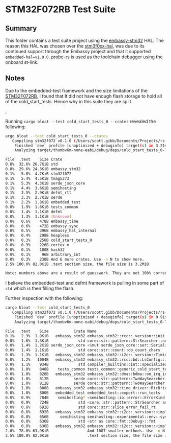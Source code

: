 # STM32F072RB Test Suite
<!-- Markdown links disabled here due to the links working, but the linter reporting that they do not -->
## Summary
<!-- markdown-link-check-disable -->
This folder contains a test suite project using the [embassy-stm32](https://crates.io/crates/embassy-stm32) HAL. The reason this HAL was chosen over the [stm3f0xx-hal](https://crates.io/crates/stm32f0xx-hal)<!-- markdown-link-check-enable -->, was due to its continued support through the Embassy project and that it supported `embedded-hal=v1.0.0`. [probe-rs](https://github.com/probe-rs/probe-rs) is used as the toolchain debugger using the onboard st-link.

## Notes

<!-- markdown-link-check-disable -->
Due to the embedded-test framework and the size limitations of the [STM32F072RB](https://www.st.com/en/evaluation-tools/nucleo-f072rb.html), I found that It did not have enough flash storage to hold all of the cold_start_tests. Hence why in this suite they are split.
<!-- markdown-link-check-enable -->,

Running `cargo bloat --test cold_start_tests_0 --crates` revealed the following:

```bash
argo bloat --test cold_start_tests_0 --crates
   Compiling stm32f072 v0.1.0 (/Users/scott.gibb/Documents/Projects/rs-tmag5273-driver/tests/stm32f072)
    Finished `dev` profile [unoptimized + debuginfo] target(s) in 3.21s
    Analyzing target/thumbv6m-none-eabi/debug/deps/cold_start_tests_0-7aa7073ea1a6a38f

File  .text    Size Crate
0.8%  32.6% 26.7KiB std
0.8%  29.6% 24.3KiB embassy_stm32
0.1%   5.8%  4.7KiB stm32f072
0.1%   5.4%  4.5KiB tmag5273
0.1%   5.3%  4.3KiB serde_json_core
0.1%   4.4%  3.6KiB semihosting
0.1%   3.5%  2.9KiB defmt_rtt
0.1%   3.3%  2.7KiB serde
0.1%   2.2%  1.8KiB embedded_test
0.0%   1.9%  1.6KiB tests_common
0.0%   1.4%  1.1KiB defmt
0.0%   1.3%  1.1KiB [Unknown]
0.0%   0.6%    478B embassy_time
0.0%   0.6%    472B embassy_sync
0.0%   0.5%    396B embassy_hal_internal
0.0%   0.4%    298B heapless
0.0%   0.3%    250B cold_start_tests_0
0.0%   0.3%    226B cortex_m
0.0%   0.1%    100B hash32
0.0%   0.1%     96B arbitrary_int
0.0%   0.3%    230B And 6 more crates. Use -n N to show more.
2.5% 100.0% 82.0KiB .text section size, the file size is 3.2MiB

Note: numbers above are a result of guesswork. They are not 100% correct and never will be.
```

I believe the embedded-test and defmt framework is pulling in some part of `std` which is then filling the flash.

Further inspection with the following:

```bash
cargo bloat --test cold_start_tests_0         
   Compiling stm32f072 v0.1.0 (/Users/scott.gibb/Documents/Projects/rs-tmag5273-driver/tests/stm32f072)
    Finished `dev` profile [unoptimized + debuginfo] target(s) in 0.91s
    Analyzing target/thumbv6m-none-eabi/debug/deps/cold_start_tests_0-7aa7073ea1a6a38f

File  .text    Size           Crate Name
0.1%   2.3%  1.9KiB   embassy_stm32 embassy_stm32::rcc::_version::init
0.0%   1.6%  1.3KiB             std core::str::pattern::StrSearcher::new
0.0%   1.4%  1.2KiB serde_json_core <&mut serde_json_core::ser::Serializer as serde::ser::Serializer>::serialize_str
0.0%   1.4%  1.1KiB             std core::str::count::do_count_chars
0.0%   1.3%  1.1KiB   embassy_stm32 embassy_stm32::i2c::_version::Timings::new
0.0%   1.2%   1004B   embassy_stm32 embassy_stm32::rcc::bd::LsConfig::init
0.0%   1.1%    934B             std compiler_builtins::int::specialized_div_rem::u64_div_rem
0.0%   1.0%    848B    tests_common tests_common::generic_cold_start_tests::generic_test_registers
0.0%   1.0%    828B   embassy_stm32 embassy_stm32::dma::bdma::on_irq_inner
0.0%   1.0%    812B           serde core::str::pattern::TwoWaySearcher::next
0.0%   1.0%    812B           serde core::str::pattern::TwoWaySearcher::next
0.0%   1.0%    808B   embassy_stm32 embassy_stm32::time_driver::RtcDriver::init
0.0%   1.0%    800B   embedded_test embedded_test::export::run_tests
0.0%   0.9%    784B    semihosting? <semihosting::io::error::ErrorKind as core::fmt::Debug>::fmt
0.0%   0.9%    724B             std <core::str::pattern::StrSearcher as core::str::pattern::Searcher>::next
0.0%   0.8%    692B             std core::str::slice_error_fail_rt
0.0%   0.8%    692B   embassy_stm32 embassy_stm32::i2c::_version::<impl embassy_stm32::i2c::I2c<T,TXDMA,RXDMA>>::write_internal
0.0%   0.8%    656B     semihosting semihosting::experimental::env::sys::next_from_cmdline
0.0%   0.8%    636B             std <str as core::fmt::Debug>::fmt
0.0%   0.8%    636B   embassy_stm32 embassy_stm32::i2c::_version::<impl embassy_stm32::i2c::I2c<T,TXDMA,RXDMA>>::read_internal
2.0%  78.0% 63.9KiB                 And 1087 smaller methods. Use -n N to show more.
2.5% 100.0% 82.0KiB                 .text section size, the file size is 3.2MiB
```
